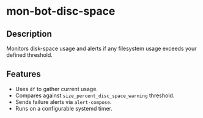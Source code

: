 # mon-bot-disc-space

## Description
Monitors disk-space usage and alerts if any filesystem usage exceeds your defined threshold.

## Features
- Uses `df` to gather current usage.
- Compares against `size_percent_disc_space_warning` threshold.
- Sends failure alerts via `alert-compose`.
- Runs on a configurable systemd timer.
